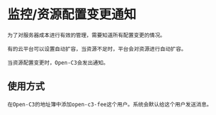 # 监控/资源配置变更通知

```
为了对服务器成本进行有效的管理，需要知道所有配置变更的情况。

有的云平台可以设置自动扩容，当资源不足时，平台会对资源进行自动扩容。

当资源配置变更时，Open-C3会发出通知。

```

## 使用方式

```
在Open-C3的地址簿中添加open-c3-fee这个用户。系统会默认给这个用户发送消息。
```
